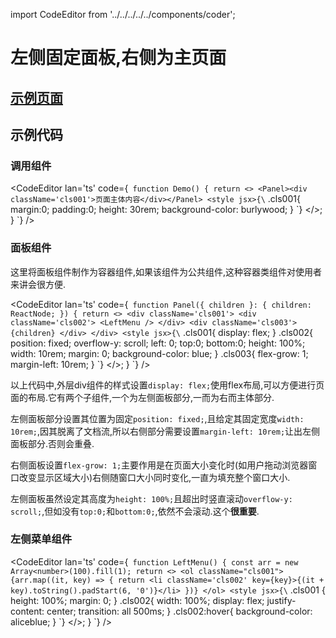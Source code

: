 import CodeEditor from '../../../../../components/coder';

# 左侧固定面板,右侧为主页面

## [示例页面](./0926/demo)

## 示例代码

### 调用组件

<CodeEditor lan='ts' code={`
function Demo() {
	return <>
		<Panel><div className='cls001'>页面主体内容</div></Panel>
		<style jsx>{\`
.cls001{
margin:0;
padding:0;
height: 30rem;
background-color: burlywood;
}
\`}</style>
	</>;
}
`} />

### 面板组件

这里将面板组件制作为容器组件,如果该组件为公共组件,这种容器类组件对使用者来讲会很方便.

<CodeEditor lan='ts' code={`
function Panel({ children }: { children: ReactNode; }) {
	return <>
		<div className='cls001'>
			<div className='cls002'>
				<LeftMenu />
			</div>
			<div className='cls003'>
				{children}
			</div>
		</div>
		<style jsx>{\`
.cls001{
display: flex;
}
.cls002{
position: fixed;
overflow-y: scroll;
left: 0;
top:0;
bottom:0;
height: 100%;
width: 10rem;
margin: 0;
background-color: blue;
}
.cls003{
flex-grow: 1;
margin-left: 10rem;
}
\`}</style>
	</>;
}
`} />

以上代码中,外层div组件的样式设置`display: flex;`使用flex布局,可以方便进行页面的布局.它有两个子组件,一个为左侧面板部分,一而为右而主体部分.

左侧面板部分设置其位置为固定`position: fixed;`,且给定其固定宽度`width: 10rem;`,因其脱离了文档流,所以右侧部分需要设置`margin-left: 10rem;`让出左侧面板部分.否则会重叠.

右侧面板设置`flex-grow: 1;`主要作用是在页面大小变化时(如用户拖动浏览器窗口改变显示区域大小)右侧随窗口大小同时变化,一直为填充整个窗口大小.

左侧面板虽然设定其高度为`height: 100%;`且超出时竖直滚动`overflow-y: scroll;`,但如没有`top:0;`和`bottom:0;`,依然不会滚动.这个**很重要**.

### 左侧菜单组件

<CodeEditor lan='ts' code={`
function LeftMenu() {
	const arr = new Array<number>(100).fill(1);
	return <>
		<ol className="cls001">
			{arr.map((it, key) => {
				return <li className='cls002' key={key}>{(it + key).toString().padStart(6, '0')}</li>
			})}
		</ol>
		<style jsx>{\`
.cls001 {
height: 100%;
margin: 0;
}
.cls002{
width: 100%;
display: flex;
justify-content: center;
transition: all 500ms;
}
.cls002:hover{
background-color: aliceblue;
}
\`}</style>
	</>;
}
`} />
